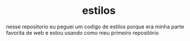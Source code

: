 <h1 align="center">estilos</h1>
<p>nesse repositorio eu peguei um codigo de estilos porque era minha parte favorita de web e estou usando como meu primeiro repositório</p>
